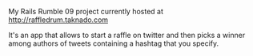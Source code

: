My Rails Rumble 09 project currently hosted at http://raffledrum.taknado.com

It's an app that allows to start a raffle on twitter and then picks a winner
among authors of tweets containing a hashtag that you specify.
